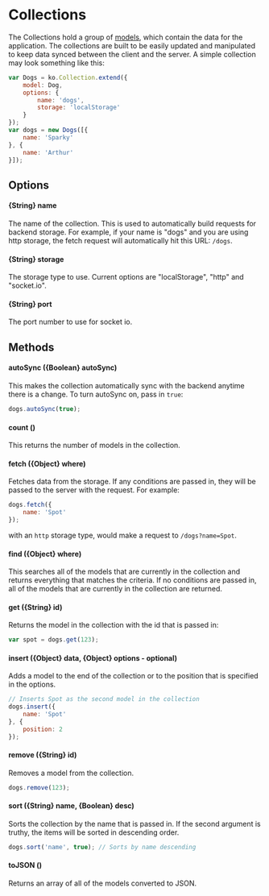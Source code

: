 # Collections

The Collections hold a group of [models](/docs/models.md), which contain the data for the application. The collections are built to be easily updated and manipulated to keep data synced between the client and the server. A simple collection may look something like this:

```js
var Dogs = ko.Collection.extend({
    model: Dog,
    options: {
        name: 'dogs',
        storage: 'localStorage'
    }
});
var dogs = new Dogs([{
    name: 'Sparky'
}, {
    name: 'Arthur'
}]);
```

## Options

#### {String} name

The name of the collection. This is used to automatically build requests for backend storage. For example, if your name is "dogs" and you are using http storage, the fetch request will automatically hit this URL: `/dogs`.

#### {String} storage

The storage type to use. Current options are "localStorage", "http" and "socket.io".

#### {String} port

The port number to use for socket io.

## Methods

#### autoSync ({Boolean} autoSync)

This makes the collection automatically sync with the backend anytime there is a change. To turn autoSync on, pass in `true`:

```js
dogs.autoSync(true);
```

#### count ()

This returns the number of models in the collection.

#### fetch ({Object} where)

Fetches data from the storage. If any conditions are passed in, they will be passed to the server with the request. For example:

```js
dogs.fetch({
    name: 'Spot'
});
```

with an `http` storage type, would make a request to `/dogs?name=Spot`.

#### find ({Object} where)

This searches all of the models that are currently in the collection and returns everything that matches the criteria. If no conditions are passed in, all of the models that are currently in the collection are returned.

#### get ({String} id)

Returns the model in the collection with the id that is passed in:

```js
var spot = dogs.get(123);
```

#### insert ({Object} data, {Object} options - optional)

Adds a model to the end of the collection or to the position that is specified in the options.

```js
// Inserts Spot as the second model in the collection
dogs.insert({
    name: 'Spot'
}, {
    position: 2
});
```

#### remove ({String} id)

Removes a model from the collection.

```js
dogs.remove(123);
```

#### sort ({String} name, {Boolean} desc)

Sorts the collection by the name that is passed in. If the second argument is truthy, the items will be sorted in descending order.

```js
dogs.sort('name', true); // Sorts by name descending
```

#### toJSON ()

Returns an array of all of the models converted to JSON.
